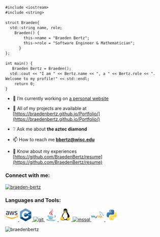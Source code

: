 ```
#include <iostream>
#include <string>

struct Braeden{
  std::string name, role;
    Braeden() {
        this->name = "Braeden Bertz";
        this->role = "Software Engineer & Mathematician";
      }
};

int main() {
   Braeden Bertz = Braeden();
  std::cout << "I am " << Bertz.name << ", a " << Bertz.role << ". Welcome to my profile!" << std::endl;
    return 0;
}
```

- 👾 I’m currently working on [a personal website](https://braedenbertz.github.io/Portfolio/)

- 📂 All of my projects are available at [https://braedenbertz.github.io/Portfolio/](https://braedenbertz.github.io/Portfolio/)

- ❔ Ask me about **the aztec diamond**

- 📫 How to reach me **bbertz@wisc.edu**

- 📄 Know about my experiences [https://github.com/BraedenBertz/resume](https://github.com/BraedenBertz/resume)

<h3 align="left">Connect with me:</h3>
<p align="left">
<a href="https://linkedin.com/in/braeden-bertz" target="blank"><img align="center" src="https://raw.githubusercontent.com/rahuldkjain/github-profile-readme-generator/master/src/images/icons/Social/linked-in-alt.svg" alt="braeden-bertz" height="30" width="40" /></a>
</p>

<h3 align="left">Languages and Tools:</h3>
<p align="left"> <a href="https://aws.amazon.com" target="_blank" rel="noreferrer"> <img src="https://raw.githubusercontent.com/devicons/devicon/master/icons/amazonwebservices/amazonwebservices-original-wordmark.svg" alt="aws" width="40" height="40"/> </a> <a href="https://www.w3schools.com/cpp/" target="_blank" rel="noreferrer"> <img src="https://raw.githubusercontent.com/devicons/devicon/master/icons/cplusplus/cplusplus-original.svg" alt="cplusplus" width="40" height="40"/> </a> <a href="https://git-scm.com/" target="_blank" rel="noreferrer"> <img src="https://www.vectorlogo.zone/logos/git-scm/git-scm-icon.svg" alt="git" width="40" height="40"/> </a> <a href="https://www.java.com" target="_blank" rel="noreferrer"> <img src="https://raw.githubusercontent.com/devicons/devicon/master/icons/java/java-original.svg" alt="java" width="40" height="40"/> </a> <a href="https://www.linux.org/" target="_blank" rel="noreferrer"> <img src="https://raw.githubusercontent.com/devicons/devicon/master/icons/linux/linux-original.svg" alt="linux" width="40" height="40"/> </a> <a href="https://www.microsoft.com/en-us/sql-server" target="_blank" rel="noreferrer"> <img src="https://www.svgrepo.com/show/303229/microsoft-sql-server-logo.svg" alt="mssql" width="40" height="40"/> </a> <a href="https://www.mysql.com/" target="_blank" rel="noreferrer"> <img src="https://raw.githubusercontent.com/devicons/devicon/master/icons/mysql/mysql-original-wordmark.svg" alt="mysql" width="40" height="40"/> </a> <a href="https://www.python.org" target="_blank" rel="noreferrer"> <img src="https://raw.githubusercontent.com/devicons/devicon/master/icons/python/python-original.svg" alt="python" width="40" height="40"/> </a> </p>
<p><img align="left" src="https://github-readme-stats.vercel.app/api/top-langs?username=braedenbertz&show_icons=true&locale=en&layout=compact" alt="braedenbertz" /></p>

